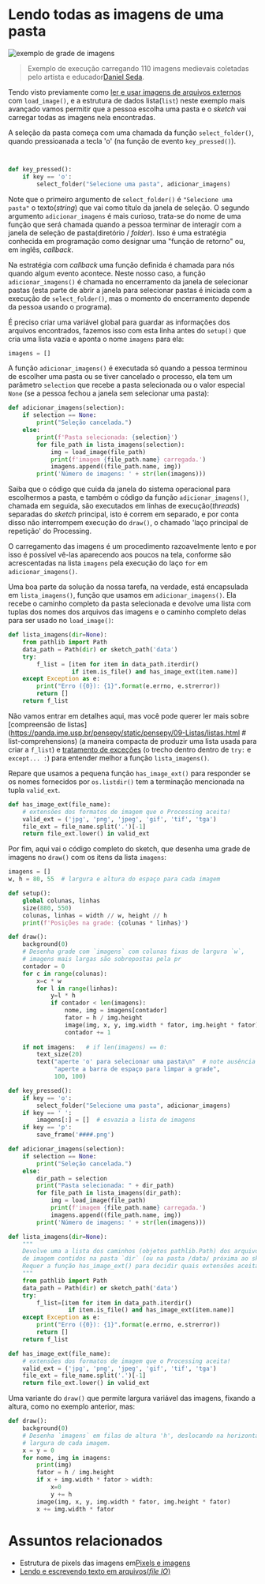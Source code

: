 
# Lendo todas as imagens de uma pasta

![exemplo de grade de imagens](https://raw.githubusercontent.com/villares/material-aulas/master/Processing-Python/assets/muitas_imagens.png)

> Exemplo de execução carregando 110 imagens medievais coletadas pelo artista e educador[Daniel Seda](https://www.danielseda.com/).

Tendo visto previamente como [ler e usar imagens de arquivos externos](imagens_externas.md) com `load_image()`, e a estrutura de dados lista(`list`) neste exemplo mais avançado vamos permitir que a pessoa escolha uma pasta e o *sketch* vai carregar todas as imagens nela encontradas.

A seleção da pasta começa com uma chamada da função `select_folder()`, quando pressioanada a tecla 'o' (na função de evento `key_pressed()`).

```python


def key_pressed():
    if key == 'o':
        select_folder("Selecione uma pasta", adicionar_imagens)


```

Note que o primeiro argumento de `select_folder()` é `"Selecione uma pasta"` o texto(*string*) que vai como título da janela de seleção. O segundo argumento `adicionar_imagens` é mais curioso, trata-se do nome de uma função que será chamada quando a pessoa terminar de interagir com a janela de seleção de pasta(diretório / *folder*). Isso é uma estratégia conhecida em programação como designar uma "função de retorno" ou, em inglês, *callback*.

Na estratégia com *callback* uma função definida é chamada para nós quando algum evento acontece. Neste nosso caso, a função `adicionar_imagens()` é chamada no encerramento da janela de selecionar pastas (esta parte de abrir a janela para selecionar pastas é iniciada com a execução de `select_folder()`, mas o momento do encerramento depende da pessoa usando o programa).

É preciso criar uma variável global para guardar as informações dos arquivos encontrados, fazemos isso com esta linha antes do `setup()` que cria uma lista vazia e aponta o nome `imagens` para ela:

```python
imagens = []
```

A função `adicionar_imagens()` é executada só quando a pessoa terminou de escolher uma pasta ou se tiver cancelado o processo, ela tem um parâmetro `selection` que recebe a pasta selecionada ou o valor especial `None` (se a pessoa fechou a janela sem selecionar uma pasta):

```python
def adicionar_imagens(selection):
    if selection == None:
        print("Seleção cancelada.")
    else:
        print(f'Pasta selecionada: {selection}')
        for file_path in lista_imagens(selection):
            img = load_image(file_path)
            print(f'imagem {file_path.name} carregada.')
            imagens.append((file_path.name, img))
        print('Número de imagens: ' + str(len(imagens)))
```

Saiba que o código que cuida da janela do sistema operacional para escolhermos a pasta, e também o código da função `adicionar_imagens()`, chamada em seguida, são executados em linhas de execução(*threads*) separadas do *sketch* principal, isto é correm em separado, e por conta disso não interrompem execução do `draw()`, o chamado 'laço principal de repetição' do Processing.

O carregamento das imagens é um procedimento razoavelmente lento e por isso é possível vê-las aparecendo aos poucos na tela, conforme são acrescentadas na lista `imagens` pela execução do laço `for` em `adicionar_imagens()`.

Uma boa parte da solução da nossa tarefa, na verdade, está encapsulada em `lista_imagens()`, função que usamos em `adicionar_imagens()`. Ela recebe o caminho completo da pasta selecionada e devolve uma lista com tuplas dos nomes dos arquivos das imagens e o caminho completo delas para ser usado no `load_image()`:

```python
def lista_imagens(dir=None):
    from pathlib import Path
    data_path = Path(dir) or sketch_path('data')
    try:
        f_list = [item for item in data_path.iterdir()
                  if item.is_file() and has_image_ext(item.name)]
    except Exception as e:
        print("Erro ({0}): {1}".format(e.errno, e.strerror))
        return []
    return f_list
```

Não vamos entrar em detalhes aqui, mas você pode querer ler mais sobre [compreensão de listas](https://panda.ime.usp.br/pensepy/static/pensepy/09-Listas/listas.html  # list-comprehensions) (a maneira compacta de produzir uma lista usada para criar a `f_list`) e [tratamento de exceções](http://turing.com.br/pydoc/3.8/tutorial/errors.html#excecoes) (o trecho dentro dentro de `try:` e  `except... :`) para entender melhor a função `lista_imagens()`.

Repare que usamos a pequena função `has_image_ext()` para responder se  os nomes fornecidos por `os.listdir()` tem a terminação mencionada na tupla `valid_ext`.

```python
def has_image_ext(file_name):
    # extensões dos formatos de imagem que o Processing aceita!
    valid_ext = ('jpg', 'png', 'jpeg', 'gif', 'tif', 'tga')
    file_ext = file_name.split('.')[-1]
    return file_ext.lower() in valid_ext
```

Por fim, aqui vai o código completo do sketch, que desenha uma grade de imagens no `draw()` com os itens da lista `imagens`:

```python
imagens = []
w, h = 80, 55  # largura e altura do espaço para cada imagem

def setup():
    global colunas, linhas
    size(880, 550)
    colunas, linhas = width // w, height // h
    print(f'Posições na grade: {colunas * linhas}')

def draw():
    background(0)
    # Desenha grade com `imagens` com colunas fixas de largura `w`,
    # imagens mais largas são sobrepostas pela pr
    contador = 0
    for c in range(colunas):
        x=c * w
        for l in range(linhas):
            y=l * h
            if contador < len(imagens):
                nome, img = imagens[contador]
                fator = h / img.height
                image(img, x, y, img.width * fator, img.height * fator)
                contador += 1
                
    if not imagens:   # if len(imagens) == 0:
        text_size(20)
        text("aperte 'o' para selecionar uma pasta\n"  # note ausência da vírgula aqui
             "aperte a barra de espaço para limpar a grade",
             100, 100)

def key_pressed():
    if key == 'o':
        select_folder("Selecione uma pasta", adicionar_imagens)
    if key == ' ':
        imagens[:] = []  # esvazia a lista de imagens
    if key == 'p':
        save_frame('####.png')

def adicionar_imagens(selection):
    if selection == None:
        print("Seleção cancelada.")
    else:
        dir_path = selection
        print("Pasta selecionada: " + dir_path)
        for file_path in lista_imagens(dir_path):
            img = load_image(file_path)
            print(f'imagem {file_path.name} carregada.')
            imagens.append((file_path.name, img))
        print('Número de imagens: ' + str(len(imagens)))

def lista_imagens(dir=None):
    """
    Devolve uma a lista dos caminhos (objetos pathlib.Path) dos arquivos
    de imagem contidos na pasta `dir` (ou na pasta /data/ próxima ao sketch).
    Requer a função has_image_ext() para decidir quais extensões aceitar.
    """
    from pathlib import Path
    data_path = Path(dir) or sketch_path('data')
    try:
        f_list=[item for item in data_path.iterdir()
                 if item.is_file() and has_image_ext(item.name)]
    except Exception as e:
        print("Erro ({0}): {1}".format(e.errno, e.strerror))
        return []
    return f_list

def has_image_ext(file_name):
    # extensões dos formatos de imagem que o Processing aceita!
    valid_ext = ('jpg', 'png', 'jpeg', 'gif', 'tif', 'tga')
    file_ext = file_name.split('.')[-1]
    return file_ext.lower() in valid_ext
```

Uma variante do `draw()` que permite largura variável das imagens, fixando a altura, como no exemplo anterior, mas:

```python
def draw():
    background(0)
    # Desenha `imagens` em filas de altura 'h', deslocando na horizontal com
    # largura de cada imagem.
    x = y = 0
    for nome, img in imagens:
        print(img)
        fator = h / img.height
        if x + img.width * fator > width:
            x=0
            y += h
        image(img, x, y, img.width * fator, img.height * fator)
        x += img.width * fator
```

# Assuntos relacionados

- Estrutura de pixels das imagens em[Pixels e imagens](pixels.md)
- [Lendo e escrevendo texto em arquivos(*file IO*)](/file_IO.md)
